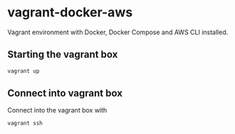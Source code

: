 # vagrant-docker-aws

Vagrant environment with Docker, Docker Compose and AWS CLI installed.

## Starting the vagrant box

```bash
vagrant up
```

## Connect into vagrant box

Connect into the vagrant box with

```bash
vagrant ssh
```